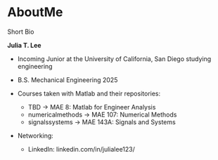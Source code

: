 # AboutMe
Short Bio

**Julia T. Lee**

- Incoming Junior at the University of California, San Diego studying engineering
- B.S. Mechanical Engineering 2025


- Courses taken with Matlab and their repositories:
  - TBD -> MAE 8: Matlab for Engineer Analysis 
  - numericalmethods -> MAE 107: Numerical Methods
  - signalssystems -> MAE 143A: Signals and Systems
 
- Networking:
  - LinkedIn: linkedin.com/in/julialee123/

